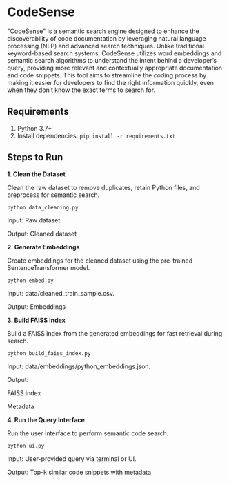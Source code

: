 # CodeSense

"CodeSense" is a semantic search engine designed to enhance the discoverability of code documentation by leveraging natural language processing (NLP) and advanced search techniques. Unlike traditional keyword-based search systems, CodeSense utilizes word embeddings and semantic search algorithms to understand the intent behind a developer’s query, providing more relevant and contextually appropriate documentation and code snippets. This tool aims to streamline the coding process by making it easier for developers to find the right information quickly, even when they don’t know the exact terms to search for.

## Requirements
1. Python 3.7+
2. Install dependencies:
   ```pip install -r requirements.txt```

## Steps to Run

**1. Clean the Dataset**

Clean the raw dataset to remove duplicates, retain Python files, and preprocess for semantic search.

```python data_cleaning.py```

Input: Raw dataset

Output: Cleaned dataset

**2. Generate Embeddings**

Create embeddings for the cleaned dataset using the pre-trained SentenceTransformer model.

```python embed.py```

Input: data/cleaned_train_sample.csv.

Output: Embeddings 

**3. Build FAISS Index**

Build a FAISS index from the generated embeddings for fast retrieval during search.

```python build_faiss_index.py```

Input: data/embeddings/python_embeddings.json.

Output:

FAISS index

Metadata

**4. Run the Query Interface**

Run the user interface to perform semantic code search.

```python ui.py```

Input: User-provided query via terminal or UI.

Output: Top-k similar code snippets with metadata

